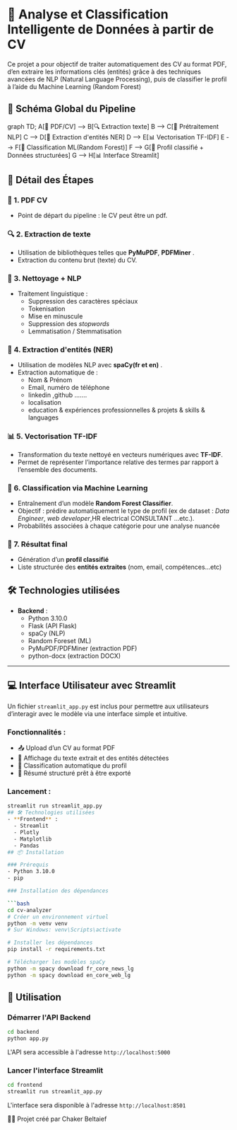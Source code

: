 # 🧠 Analyse et Classification Intelligente de Données à partir de CV

Ce projet a pour objectif de traiter automatiquement des CV au format PDF, d’en extraire les informations clés (entités) grâce à des techniques avancées de NLP (Natural Language Processing), puis de classifier le profil à l’aide du Machine Learning (Random Forest)


## 🔄 Schéma Global du Pipeline

graph TD;
    A[📄 PDF/CV] --> B[🔍 Extraction texte]
    B --> C[🧹 Prétraitement NLP]
    C --> D[🧠 Extraction d'entités NER]
    D --> E[📊 Vectorisation TF-IDF]
    E --> F[🤖 Classification ML(Random Forest)]
    F --> G[📌 Profil classifié + Données structurées]
    G --> H[📊 Interface Streamlit]
    

## 🧩 Détail des Étapes

### 📄 1. PDF CV
- Point de départ du pipeline : le CV peut être un pdf.

### 🔍 2. Extraction de texte
- Utilisation de bibliothèques telles que **PyMuPDF**, **PDFMiner** .
- Extraction du contenu brut (texte) du CV.

### 🧹 3. Nettoyage + NLP
- Traitement linguistique :
  - Suppression des caractères spéciaux
  - Tokenisation
  - Mise en minuscule
  - Suppression des *stopwords*
  - Lemmatisation / Stemmatisation

### 🧠 4. Extraction d'entités (NER)
- Utilisation de modèles NLP avec **spaCy(fr et en)** .
- Extraction automatique de :
  - Nom & Prénom
  - Email, numéro de téléphone
  - linkedin ,github .......
  - localisation
  - education & expériences professionnelles & projets & skills & languages

### 📊 5. Vectorisation TF-IDF
- Transformation du texte nettoyé en vecteurs numériques avec **TF-IDF**.
- Permet de représenter l’importance relative des termes par rapport à l’ensemble des documents.

### 🤖 6. Classification via Machine Learning
- Entraînement d’un modèle **Random Forest Classifier**.
- Objectif : prédire automatiquement le type de profil (ex de dataset :  *Data Engineer*, *web developer*,HR electrical CONSULTANT ...etc.).
- Probabilités associées à chaque catégorie pour une analyse nuancée


### 📌 7. Résultat final
- Génération d’un **profil classifié**
- Liste structurée des **entités extraites** (nom, email, compétences…etc)
## 🛠️ Technologies utilisées

- **Backend** :
  - Python 3.10.0
  - Flask (API Flask)
  - spaCy (NLP)
  - Random Foreset (ML)
  - PyMuPDF/PDFMiner (extraction PDF)
  - python-docx (extraction DOCX)


---

## 💻 Interface Utilisateur avec Streamlit

Un fichier `streamlit_app.py` est inclus pour permettre aux utilisateurs d’interagir avec le modèle via une interface simple et intuitive.

### Fonctionnalités :
- 📤 Upload d’un CV au format PDF
- 🔎 Affichage du texte extrait et des entités détectées
- 🧠 Classification automatique du profil
- 🧾 Résumé structuré prêt à être exporté

### Lancement :
```bash
streamlit run streamlit_app.py
## 🛠️ Technologies utilisées
- **Frontend** :
  - Streamlit
  - Plotly
  - Matplotlib
  - Pandas
## 📦 Installation

### Prérequis
- Python 3.10.0
- pip

### Installation des dépendances

```bash
cd cv-analyzer
# Créer un environnement virtuel
python -m venv venv
# Sur Windows: venv\Scripts\activate

# Installer les dépendances
pip install -r requirements.txt

# Télécharger les modèles spaCy
python -m spacy download fr_core_news_lg
python -m spacy download en_core_web_lg
```

## 🚀 Utilisation

### Démarrer l'API Backend

```bash
cd backend
python app.py
```

L'API sera accessible à l'adresse `http://localhost:5000`

### Lancer l'interface Streamlit

```bash
cd frontend
streamlit run streamlit_app.py
```

L'interface sera disponible à l'adresse `http://localhost:8501`
 
 👨‍💻  Projet créé par Chaker Beltaief 

